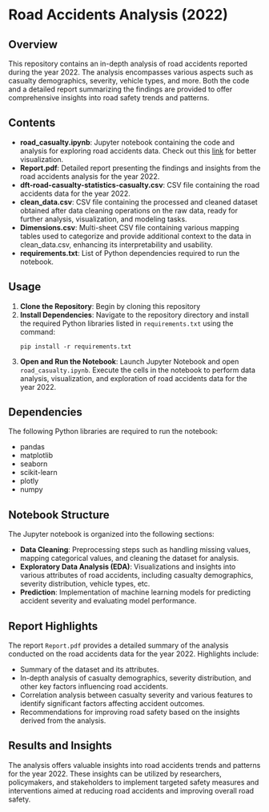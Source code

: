 # Road Accidents Analysis (2022)

## Overview
This repository contains an in-depth analysis of road accidents reported during the year 2022. The analysis encompasses various aspects such as casualty demographics, severity, vehicle types, and more. Both the code and a detailed report summarizing the findings are provided to offer comprehensive insights into road safety trends and patterns.

## Contents
- **road_casualty.ipynb**: Jupyter notebook containing the code and analysis for exploring road accidents data. Check out this [link](https://nbviewer.org/github/MohammadReza-Ghotbizadeh/Road_Casualty/blob/main/road_casualty.ipynb) for better visualization.
- **Report.pdf**: Detailed report presenting the findings and insights from the road accidents analysis for the year 2022.
- **dft-road-casualty-statistics-casualty.csv**: CSV file containing the road accidents data for the year 2022.
- **clean_data.csv**: CSV file containing the processed and cleaned dataset obtained after data cleaning operations on the raw data, ready for further analysis, visualization, and modeling tasks.
- **Dimensions.csv**: Multi-sheet CSV file containing various mapping tables used to categorize and provide additional context to the data in clean_data.csv, enhancing its interpretability and usability.
- **requirements.txt**: List of Python dependencies required to run the notebook.

## Usage
1. **Clone the Repository**: Begin by cloning this repository 
2. **Install Dependencies**: Navigate to the repository directory and install the required Python libraries listed in `requirements.txt` using the command:
   ```
   pip install -r requirements.txt
   ```
3. **Open and Run the Notebook**: Launch Jupyter Notebook and open `road_casualty.ipynb`. Execute the cells in the notebook to perform data analysis, visualization, and exploration of road accidents data for the year 2022.

## Dependencies
The following Python libraries are required to run the notebook:
- pandas
- matplotlib
- seaborn
- scikit-learn
- plotly
- numpy

## Notebook Structure
The Jupyter notebook is organized into the following sections:
- **Data Cleaning**: Preprocessing steps such as handling missing values, mapping categorical values, and cleaning the dataset for analysis.
- **Exploratory Data Analysis (EDA)**: Visualizations and insights into various attributes of road accidents, including casualty demographics, severity distribution, vehicle types, etc.
- **Prediction**: Implementation of machine learning models for predicting accident severity and evaluating model performance.

## Report Highlights
The report `Report.pdf` provides a detailed summary of the analysis conducted on the road accidents data for the year 2022. Highlights include:
- Summary of the dataset and its attributes.
- In-depth analysis of casualty demographics, severity distribution, and other key factors influencing road accidents.
- Correlation analysis between casualty severity and various features to identify significant factors affecting accident outcomes.
- Recommendations for improving road safety based on the insights derived from the analysis.

## Results and Insights
The analysis offers valuable insights into road accidents trends and patterns for the year 2022. These insights can be utilized by researchers, policymakers, and stakeholders to implement targeted safety measures and interventions aimed at reducing road accidents and improving overall road safety.

